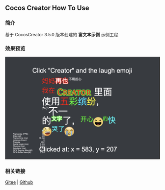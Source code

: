 ## Cocos Creator How To Use

### 简介

基于 CocosCreator 3.5.0 版本创建的 **富文本示例** 示例工程

### 效果预览
![image](../../../image/202203/2022030203.jpg)

### 相关链接
[Gitee](https://gitee.com/mirrors_cocos-creator/example-cases/tree/v2.4.3/assets/cases/02_ui/11_richtext) | [Github](https://github.com/cocos-creator/example-cases/tree/v2.4.3/assets/cases/02_ui/11_richtext)
